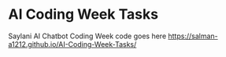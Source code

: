 # AI Coding Week Tasks
 Saylani AI Chatbot Coding Week code goes here
https://salman-a1212.github.io/AI-Coding-Week-Tasks/
